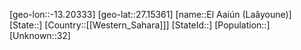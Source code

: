 ﻿---
location: [27.15361,-13.20333]
type: City
tags:
- geo/City


SpocWebEntityId: 35926
isDeleted: false
confidential: public

---
[geo-lon::-13.20333]
[geo-lat::27.15361]
[name::El Aaiún (Laâyoune)]
[State::]
[Country::[[Western_Sahara]]]
[StateId::]
[Population::]
[Unknown::32]

